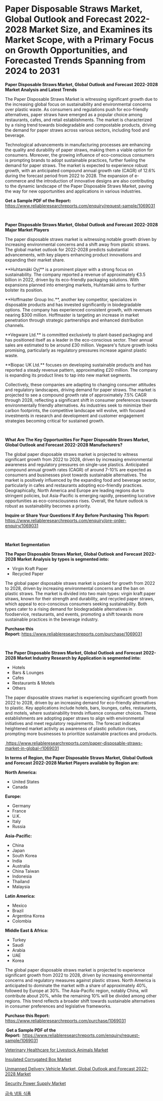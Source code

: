 <p><h1>Paper Disposable Straws Market, Global Outlook and Forecast 2022-2028 Market Size, and Examines its Market Scope, with a Primary Focus on Growth Opportunities, and Forecasted Trends Spanning from 2024 to 2031</h1></p><p><strong>Paper Disposable Straws Market, Global Outlook and Forecast 2022-2028 Market Analysis and Latest Trends</strong></p>
<p><p>The Paper Disposable Straws Market is witnessing significant growth due to the increasing global focus on sustainability and environmental concerns over plastic waste. As consumers and regulations push for eco-friendly alternatives, paper straws have emerged as a popular choice among restaurants, cafes, and retail establishments. The market is characterized by a rising trend towards biodegradable and compostable products, driving the demand for paper straws across various sectors, including food and beverage.</p><p>Technological advancements in manufacturing processes are enhancing the quality and durability of paper straws, making them a viable option for consumers. Moreover, the growing influence of eco-conscious consumers is prompting brands to adopt sustainable practices, further fueling the demand for paper straws. The market is expected to experience robust growth, with an anticipated compound annual growth rate (CAGR) of 12.6% during the forecast period from 2022 to 2028. The expansion of e-commerce and the introduction of innovative designs are also contributing to the dynamic landscape of the Paper Disposable Straws Market, paving the way for new opportunities and applications in various industries.</p></p>
<p><strong>Get a Sample PDF of the Report:&nbsp;</strong> <a href="https://www.reliableresearchreports.com/enquiry/request-sample/1069031">https://www.reliableresearchreports.com/enquiry/request-sample/1069031</a></p>
<p>&nbsp;</p>
<p><strong>Paper Disposable Straws Market, Global Outlook and Forecast 2022-2028 Major Market Players</strong></p>
<p><p>The paper disposable straws market is witnessing notable growth driven by increasing environmental concerns and a shift away from plastic straws. The global market outlook for 2022-2028 predicts substantial advancements, with key players enhancing product innovations and expanding their market share.</p><p>**Huhtamäki Oyj** is a prominent player with a strong focus on sustainability. The company reported a revenue of approximately €3.5 billion in 2022, driven by its eco-friendly packaging solutions. With expansions planned into emerging markets, Huhtamäki aims to further bolster its position.</p><p>**Hoffmaster Group Inc.**, another key competitor, specializes in disposable products and has invested significantly in biodegradable options. The company has experienced consistent growth, with revenues nearing $300 million. Hoffmaster is targeting an increase in market penetration through strategic partnerships and enhanced distribution channels.</p><p>**Vegware Ltd.** is committed exclusively to plant-based packaging and has positioned itself as a leader in the eco-conscious sector. Their annual sales are estimated to be around £30 million. Vegware's future growth looks promising, particularly as regulatory pressures increase against plastic waste.</p><p>**Biopac UK Ltd.** focuses on developing sustainable products and has reported a steady revenue pattern, approximating £20 million. The company is expanding its product lines to tap into new market segments.</p><p>Collectively, these companies are adapting to changing consumer attitudes and regulatory landscapes, driving demand for paper straws. The market is projected to see a compound growth rate of approximately 7.5% CAGR through 2028, reflecting a significant shift in consumer preferences towards environmentally friendly alternatives. As industries seek to minimize their carbon footprints, the competitive landscape will evolve, with focused investments in research and development and customer engagement strategies becoming critical for sustained growth.</p></p>
<p>&nbsp;</p>
<p><strong>What Are The Key Opportunities For Paper Disposable Straws Market, Global Outlook and Forecast 2022-2028 Manufacturers?</strong></p>
<p><p>The global paper disposable straws market is projected to witness significant growth from 2022 to 2028, driven by increasing environmental awareness and regulatory pressures on single-use plastics. Anticipated compound annual growth rates (CAGR) of around 7-10% are expected as consumers and businesses pivot towards sustainable alternatives. The market is positively influenced by the expanding food and beverage sector, particularly in cafes and restaurants adopting eco-friendly practices. Geographically, North America and Europe are leading regions due to stringent policies, but Asia-Pacific is emerging rapidly, presenting lucrative opportunities as eco-consciousness rises. Overall, the future outlook is robust as sustainability becomes a priority.</p></p>
<p><strong>Inquire or Share Your Questions If Any Before Purchasing This Report:</strong> <a href="https://www.reliableresearchreports.com/enquiry/pre-order-enquiry/1069031">https://www.reliableresearchreports.com/enquiry/pre-order-enquiry/1069031</a></p>
<p>&nbsp;</p>
<p><strong>Market Segmentation</strong></p>
<p><strong>The Paper Disposable Straws Market, Global Outlook and Forecast 2022-2028 Market Analysis by types is segmented into:</strong></p>
<p><ul><li>Virgin Kraft Paper</li><li>Recycled Paper</li></ul></p>
<p><p>The global paper disposable straws market is poised for growth from 2022 to 2028, driven by increasing environmental concerns and the ban on plastic straws. The market is divided into two main types: virgin kraft paper straws, known for their strength and durability, and recycled paper straws, which appeal to eco-conscious consumers seeking sustainability. Both types cater to a rising demand for biodegradable alternatives in foodservice, restaurants, and events, promoting a shift towards more sustainable practices in the beverage industry.</p></p>
<p><strong>Purchase this Report:&nbsp;</strong><a href="https://www.reliableresearchreports.com/purchase/1069031">https://www.reliableresearchreports.com/purchase/1069031</a></p>
<p>&nbsp;</p>
<p><strong>The Paper Disposable Straws Market, Global Outlook and Forecast 2022-2028 Market Industry Research by Application is segmented into:</strong></p>
<p><ul><li>Hotels</li><li>Bars & Lounges</li><li>Cafes</li><li>Restaurants & Motels</li><li>Others</li></ul></p>
<p><p>The paper disposable straws market is experiencing significant growth from 2022 to 2028, driven by an increasing demand for eco-friendly alternatives to plastic. Key applications include hotels, bars, lounges, cafes, restaurants, and motels, where sustainability trends influence consumer choices. These establishments are adopting paper straws to align with environmental initiatives and meet regulatory requirements. The forecast indicates heightened market activity as awareness of plastic pollution rises, prompting more businesses to prioritize sustainable practices and products.</p></p>
<p><a href="https://www.reliableresearchreports.com/paper-disposable-straws-market-in-global-r1069031">&nbsp;https://www.reliableresearchreports.com/paper-disposable-straws-market-in-global-r1069031</a></p>
<p><strong>In terms of Region, the Paper Disposable Straws Market, Global Outlook and Forecast 2022-2028 Market Players available by Region are:</strong></p>
<p>
    <p> <strong> North America: </strong>
        <ul>
            <li>United States</li>
            <li>Canada</li>
        </ul>
        </p> 
    <p> <strong> Europe: </strong>
        <ul>
            <li>Germany</li>
            <li>France</li>
            <li>U.K.</li>
            <li>Italy</li>
            <li>Russia</li>
        </ul>
        </p> 
    <p> <strong> Asia-Pacific: </strong>
        <ul>
            <li>China</li>
            <li>Japan</li>
            <li>South Korea</li>
            <li>India</li>
            <li>Australia</li>
            <li>China Taiwan</li>
            <li>Indonesia</li>
            <li>Thailand</li>
            <li>Malaysia</li>
        </ul>
        </p> 
    <p> <strong> Latin America: </strong>
        <ul>
            <li>Mexico</li>
            <li>Brazil</li>
            <li>Argentina Korea</li>
            <li>Colombia</li>
        </ul>
        </p> 
    <p> <strong> Middle East & Africa: </strong>
        <ul>
            <li>Turkey</li>
            <li>Saudi</li>
            <li>Arabia</li>
            <li>UAE</li>
            <li>Korea</li>
        </ul>
    </p>
    </p>
<p><p>The global paper disposable straws market is projected to experience significant growth from 2022 to 2028, driven by increasing environmental concerns and regulatory measures against plastic straws. North America is anticipated to dominate the market with a share of approximately 40%, followed by Europe at 30%. The Asia-Pacific region, notably China, will contribute about 20%, while the remaining 10% will be divided among other regions. This trend reflects a broader shift towards sustainable alternatives in consumer preferences and legislative frameworks.</p></p>
<p><strong>Purchase this Report: </strong><a href="https://www.reliableresearchreports.com/purchase/1069031">https://www.reliableresearchreports.com/purchase/1069031</a></p>
<p>&nbsp;<strong>Get a Sample PDF of the Report:&nbsp;&nbsp;</strong><a href="https://www.reliableresearchreports.com/enquiry/request-sample/1069031">https://www.reliableresearchreports.com/enquiry/request-sample/1069031</a></p>
<p><strong></strong></p>
<p><p><a href="https://issuu.com/reportprime-2/docs/veterinary-healthcare-for-livestock_ddc67208e4634e">Veterinary Healthcare for Livestock Animals Market</a></p><p><a href="https://www.linkedin.com/pulse/insulated-corrugated-box-market-forecast-global-trends-nfice?trackingId=MaGlzovTR3auIkjuFENKuw%3D%3D">Insulated Corrugated Box Market</a></p><p><a href="https://github.com/mharielmesa/Market-Research-Report-List-4/blob/main/unmanned-delivery-vehicle-market-global-outlook-and-forecast-2022-2028-market.md">Unmanned Delivery Vehicle Market, Global Outlook and Forecast 2022-2028 Market</a></p><p><a href="https://www.linkedin.com/pulse/evaluating-global-security-power-supply-market-trends-growth-u06zc?trackingId=mlnDnUu6RdWpYoM3WbINHw%3D%3D">Security Power Supply Market</a></p><p><a href="https://github.com/langcat852024/Market-Research-Report-List-2/blob/main/3446133108391.md">급속 냉동 식품</a></p></p>